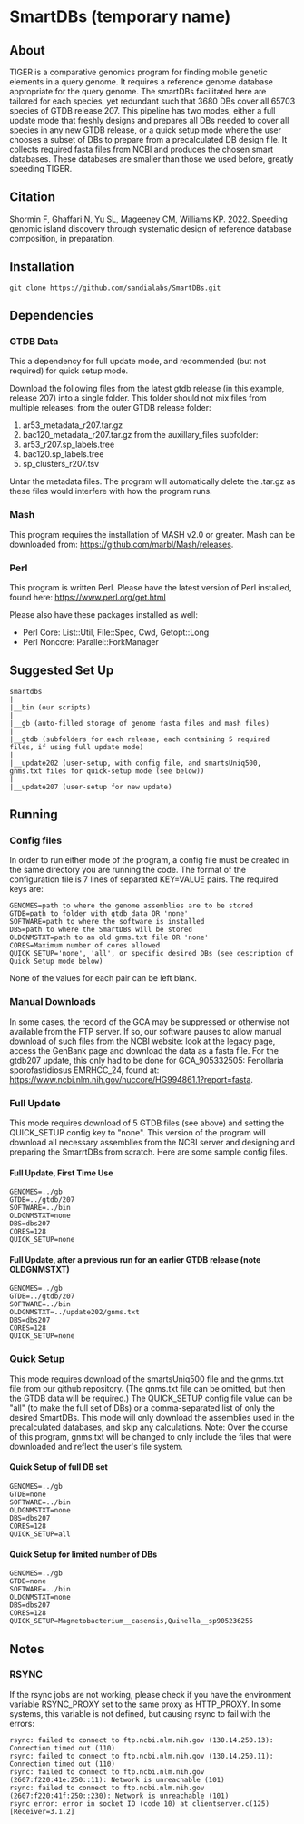 # SmartDBs (temporary name)

## About
TIGER is a comparative genomics program for finding mobile genetic elements in a query genome. It requires a reference genome database appropriate for the query genome. The smartDBs facilitated here are tailored for each species, yet redundant such that 3680 DBs cover all 65703 species of GTDB release 207. This pipeline has two modes, either a full update mode that freshly designs and prepares all DBs needed to cover all species in any new GTDB release, or a quick setup mode where the user chooses a subset of DBs to prepare from a precalculated DB design file. It collects required fasta files from NCBI and produces the chosen smart databases. These databases are smaller than those we used before, greatly speeding TIGER.

## Citation
Shormin F, Ghaffari N, Yu SL, Mageeney CM, Williams KP. 2022. Speeding genomic island discovery through systematic design of reference database composition, in preparation.

## Installation
```
git clone https://github.com/sandialabs/SmartDBs.git
```

## Dependencies

### GTDB Data
This a dependency for full update mode, and recommended (but not required) for quick setup mode.

Download the following files from the latest gtdb release (in this example, release 207) into a single folder. This folder should not mix files from multiple releases:
 from the outer GTDB release folder:
  1. ar53_metadata_r207.tar.gz
  2. bac120_metadata_r207.tar.gz
 from the auxillary_files subfolder:
  3. ar53_r207.sp_labels.tree
  4. bac120.sp_labels.tree
  5. sp_clusters_r207.tsv

Untar the metadata files. The program will automatically delete the .tar.gz as these files would interfere with how the program runs.

### Mash
This program requires the installation of MASH v2.0 or greater. Mash can be downloaded from: https://github.com/marbl/Mash/releases.

### Perl
This program is written Perl. Please have the latest version of Perl installed, found here: https://www.perl.org/get.html

Please also have these packages installed as well:
 * Perl Core: List::Util, File::Spec, Cwd, Getopt::Long
 * Perl Noncore: Parallel::ForkManager

## Suggested Set Up

```
smartdbs
|
|__bin (our scripts)
|
|__gb (auto-filled storage of genome fasta files and mash files)
|
|__gtdb (subfolders for each release, each containing 5 required files, if using full update mode)
|
|__update202 (user-setup, with config file, and smartsUniq500, gnms.txt files for quick-setup mode (see below))
|
|__update207 (user-setup for new update)
```

## Running

### Config files
In order to run either mode of the program, a config file must be created in the same directory you are running the code. The format of the configuration file is 7 lines of separated KEY=VALUE pairs. The required keys are:

```
GENOMES=path to where the genome assemblies are to be stored
GTDB=path to folder with gtdb data OR 'none'
SOFTWARE=path to where the software is installed
DBS=path to where the SmartDBs will be stored
OLDGNMSTXT=path to an old gnms.txt file OR 'none'
CORES=Maximum number of cores allowed
QUICK_SETUP='none', 'all', or specific desired DBs (see description of Quick Setup mode below)
```

None of the values for each pair can be left blank.

### Manual Downloads
In some cases, the record of the GCA may be suppressed or otherwise not available from the FTP server. If so, our software pauses to allow manual download of such files from the NCBI website: look at the legacy page, access the GenBank page and download the data as a fasta file. For the gtdb207 update, this only had to be done for GCA_905332505: Fenollaria sporofastidiosus EMRHCC_24, found at: https://www.ncbi.nlm.nih.gov/nuccore/HG994861.1?report=fasta. 

### Full Update
This mode requires download of 5 GTDB files (see above) and setting the QUICK_SETUP config key to "none". This version of the program will download all necessary assemblies from the NCBI server and designing and preparing the SmarrtDBs from scratch. Here are some sample config files.

#### Full Update, First Time Use
```
GENOMES=../gb
GTDB=../gtdb/207
SOFTWARE=../bin
OLDGNMSTXT=none
DBS=dbs207
CORES=128
QUICK_SETUP=none
```

#### Full Update, after a previous run for an earlier GTDB release (note OLDGNMSTXT)
```
GENOMES=../gb
GTDB=../gtdb/207
SOFTWARE=../bin
OLDGNMSTXT=../update202/gnms.txt
DBS=dbs207
CORES=128
QUICK_SETUP=none
```

### Quick Setup
This mode requires download of the smartsUniq500 file and the gnms.txt file from our github repository. (The gnms.txt file can be omitted, but then the GTDB data will be required.) The QUICK_SETUP config file value can be "all" (to make the full set of DBs) or a comma-separated list of only the desired SmartDBs. This mode will only download the assemblies used in the precalculated databases, and skip any calculations. Note: Over the course of this program, gnms.txt will be changed to only include the files that were downloaded and reflect the user's file system.

#### Quick Setup of full DB set
```
GENOMES=../gb
GTDB=none
SOFTWARE=../bin
OLDGNMSTXT=none
DBS=dbs207
CORES=128
QUICK_SETUP=all
```
#### Quick Setup for limited number of DBs
```
GENOMES=../gb
GTDB=none
SOFTWARE=../bin
OLDGNMSTXT=none
DBS=dbs207
CORES=128
QUICK_SETUP=Magnetobacterium__casensis,Quinella__sp905236255

```
## Notes
### RSYNC
If the rsync jobs are not working, please check if you have the environment variable RSYNC_PROXY set to the same proxy as HTTP_PROXY. In some systems, this variable is not defined, but causing rsync to fail with the errors:
```
rsync: failed to connect to ftp.ncbi.nlm.nih.gov (130.14.250.13): Connection timed out (110)
rsync: failed to connect to ftp.ncbi.nlm.nih.gov (130.14.250.11): Connection timed out (110)
rsync: failed to connect to ftp.ncbi.nlm.nih.gov (2607:f220:41e:250::11): Network is unreachable (101)
rsync: failed to connect to ftp.ncbi.nlm.nih.gov (2607:f220:41f:250::230): Network is unreachable (101)
rsync error: error in socket IO (code 10) at clientserver.c(125) [Receiver=3.1.2]
``` 
